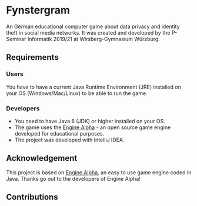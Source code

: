 # Fynstergram
An German educational computer game about data privacy and identity theft in social media networks. It was created and developed by the P-Seminar Informatik 2019/21 at Wirsberg-Gymnasium Würzburg.

## Requirements
### Users
You have to have a current Java Runtime Environment (JRE) installed on your OS (Windows/Mac/Linux) to be able to run the game.

### Developers
* You need to have Java 8 (JDK) or higher installed on your OS.
* The game uses the [Engine Alpha](https://engine-alpha.org) - an open source game engine developed for educational purposes.
* The project was developed with IntelliJ IDEA.

## Acknowledgement
This project is based on [Engine Alpha](https://engine-alpha.org), an easy to use game engine coded in Java. Thanks go out to the developers of Engine Alpha!

## Contributions
